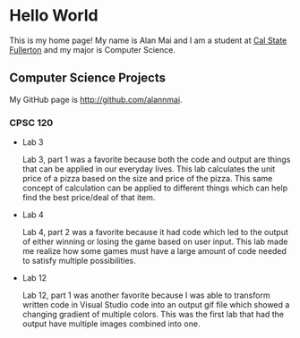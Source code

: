 # Hello World

This is my home page! My name is Alan Mai and I am a student at [Cal State Fullerton](http://www.fullerton.edu/) and my major is Computer Science.

## Computer Science Projects

My GitHub page is http://github.com/alannmai.

### CPSC 120

* Lab 3

    Lab 3, part 1 was a favorite because both the code and output are things that can be applied in our everyday lives. This lab calculates the unit price of a pizza based on the size and price of the pizza. This same concept of calculation can be applied to different things which can help find the best price/deal of that item.

* Lab 4

    Lab 4, part 2 was a favorite because it had code which led to the output of either winning or losing the game based on user input. This lab made me realize how some games must have a large amount of code needed to satisfy multiple possibilities.

* Lab 12

    Lab 12, part 1 was another favorite because I was able to transform written code in Visual Studio code into an output gif file which showed a changing gradient of multiple colors. This was the first lab that had the output have multiple images combined into one.
 